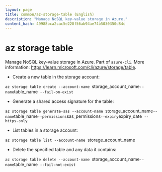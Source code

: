 ```yaml
---
layout: page
title: common/az-storage-table (English)
description: "Manage NoSQL key-value storage in Azure."
content_hash: 49988bca2cac5e228f56ab94ae74b5030350d84c
---
```

# az storage table

Manage NoSQL key-value storage in Azure.
Part of `azure-cli`.
More information: <https://learn.microsoft.com/cli/azure/storage/table>.

- Create a new table in the storage account:

`az storage table create --account-name `<span class="tldr-var badge badge-pill bg-dark-lm bg-white-dm text-white-lm text-dark-dm font-weight-bold">storage_account_name</span>` --name `<span class="tldr-var badge badge-pill bg-dark-lm bg-white-dm text-white-lm text-dark-dm font-weight-bold">table_name</span>` --fail-on-exist`

- Generate a shared access signature for the table:

`az storage table generate-sas --account-name `<span class="tldr-var badge badge-pill bg-dark-lm bg-white-dm text-white-lm text-dark-dm font-weight-bold">storage_account_name</span>` --name `<span class="tldr-var badge badge-pill bg-dark-lm bg-white-dm text-white-lm text-dark-dm font-weight-bold">table_name</span>` --permissions `<span class="tldr-var badge badge-pill bg-dark-lm bg-white-dm text-white-lm text-dark-dm font-weight-bold">sas_permissions</span>` --expiry `<span class="tldr-var badge badge-pill bg-dark-lm bg-white-dm text-white-lm text-dark-dm font-weight-bold">expiry_date</span>` --https-only`

- List tables in a storage account:

`az storage table list --account-name `<span class="tldr-var badge badge-pill bg-dark-lm bg-white-dm text-white-lm text-dark-dm font-weight-bold">storage_account_name</span>

- Delete the specified table and any data it contains:

`az storage table delete --account-name `<span class="tldr-var badge badge-pill bg-dark-lm bg-white-dm text-white-lm text-dark-dm font-weight-bold">storage_account_name</span>` --name `<span class="tldr-var badge badge-pill bg-dark-lm bg-white-dm text-white-lm text-dark-dm font-weight-bold">table_name</span>` --fail-not-exist`
